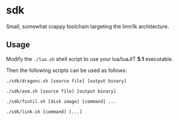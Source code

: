 # sdk

Small, somewhat crappy toolchain targeting the limn1k architecture.

## Usage

Modify the `./lua.sh` shell script to use your lua/luaJIT **5.1** executable.

Then the following scripts can be used as follows:

`./sdk/dragonc.sh [source file] [output binary]`

`./sdk/asm.sh [source file] [output binary]`

`./sdk/fsutil.sh [disk image] [command] ...`

`./sdk/link.sh [command] [...]`